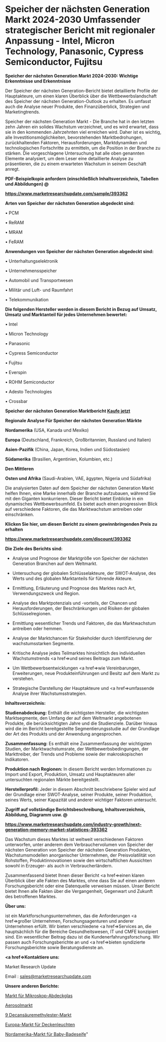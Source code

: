 # Speicher der nächsten Generation Markt 2024-2030 Umfassender strategischer Bericht mit regionaler Anpassung - Intel, Micron Technology, Panasonic, Cypress Semiconductor, Fujitsu

<strong>Speicher der nächsten Generation Markt 2024-2030: Wichtige Erkenntnisse und Erkenntnisse</strong>

Der Speicher der nächsten Generation-Bericht bietet detaillierte Profile der Hauptakteure, um einen klaren Überblick über die Wettbewerbslandschaft des Speicher der nächsten Generation-Outlook zu erhalten. Es umfasst auch die Analyse neuer Produkte, den Finanzüberblick, Strategien und Marketingtrends.

Speicher der nächsten Generation Markt - Die Branche hat in den letzten zehn Jahren ein solides Wachstum verzeichnet, und es wird erwartet, dass sie in den kommenden Jahrzehnten viel erreichen wird. Daher ist es wichtig, alle Investitionsmöglichkeiten, bevorstehenden Marktbedrohungen, zurückhaltenden Faktoren, Herausforderungen, Marktdynamiken und technologischen Fortschritte zu ermitteln, um die Position in der Branche zu stärken. Die vorgeschlagene Untersuchung hat alle oben genannten Elemente analysiert, um dem Leser eine detaillierte Analyse zu präsentieren, die zu einem erwarteten Wachstum in seinem Geschäft anregt.



<strong><b>PDF-Beispielkopie anfordern (einschließlich Inhaltsverzeichnis, Tabellen und Abbildungen) @ </b></strong>

<strong><a href=https://www.marketresearchupdate.com/sample/393362>

<strong>https://www.marketresearchupdate.com/sample/393362</u></a></strong></strong>



<strong>Arten von Speicher der nächsten Generation abgedeckt sind:</strong>

• PCM

• ReRAM

• MRAM

• FeRAM



<strong>Anwendungen von Speicher der nächsten Generation abgedeckt sind:</strong>

• Unterhaltungselektronik

• Unternehmensspeicher

• Automobil und Transportwesen

• Militär und Luft- und Raumfahrt

• Telekommunikation



<strong>Die folgenden Hersteller werden in diesem Bericht in Bezug auf Umsatz, Umsatz und Marktanteil für jedes Unternehmen bewertet:</strong>

• Intel

• Micron Technology

• Panasonic

• Cypress Semiconductor

• Fujitsu

• Everspin

• ROHM Semiconductor

• Adesto Technologies

• Crossbar



<strong>Speicher der nächsten Generation Marktbericht <a href=https://www.marketresearchupdate.com/buynow/393362>Kaufe jetzt</a></strong>



<strong>Regionale Analyse Für Speicher der nächsten Generation Märkte</strong>



<strong>Nordamerika</strong> (USA, Kanada und Mexiko)



<strong>Europa</strong> (Deutschland, Frankreich, Großbritannien, Russland und Italien)



<strong>Asien-Pazifik</strong> (China, Japan, Korea, Indien und Südostasien)



<strong>Südamerika</strong> (Brasilien, Argentinien, Kolumbien, etc.)



<strong>Den Mittleren</strong> 

<strong>Osten und Afrika</strong> (Saudi-Arabien, VAE, ägypten, Nigeria und Südafrika)

Die analysierten Daten auf dem Speicher der nächsten Generation Markt helfen Ihnen, eine Marke innerhalb der Branche aufzubauen, während Sie mit den Giganten konkurrieren. Dieser Bericht bietet Einblicke in ein dynamisches Wettbewerbsumfeld. Es bietet auch einen progressiven Blick auf verschiedene Faktoren, die das Marktwachstum antreiben oder einschränken.



<strong>Klicken Sie hier, um diesen Bericht zu einem gewinnbringenden Preis zu erhalten
</strong>

<strong><a href=https://www.marketresearchupdate.com/discount/393362>https://www.marketresearchupdate.com/discount/393362</b></u></strong></a>



<strong>Die Ziele des Berichts sind:</strong>

- Analyse und Prognose der Marktgröße von Speicher der nächsten Generation Branchen auf dem Weltmarkt.

- Untersuchung der globalen Schlüsselakteure, der SWOT-Analyse, des Werts und des globalen Marktanteils für führende Akteure.

- Ermittlung, Erläuterung und Prognose des Marktes nach Art, Verwendungszweck und Region.

- Analyse des Marktpotenzials und -vorteils, der Chancen und Herausforderungen, der Beschränkungen und Risiken der globalen Schlüsselregionen.

- Ermittlung wesentlicher Trends und Faktoren, die das Marktwachstum antreiben oder hemmen.

- Analyse der Marktchancen für Stakeholder durch Identifizierung der wachstumsstarken Segmente.

- Kritische Analyse jedes Teilmarktes hinsichtlich des individuellen Wachstumstrends <a href=>und</a> seines Beitrags zum Markt.

- Um Wettbewerbsentwicklungen <a href=>wie</a> Vereinbarungen, Erweiterungen, neue Produkteinführungen und Besitz auf dem Markt zu verstehen.

- Strategische Darstellung der Hauptakteure und <a href=>umfas</a>sende Analyse ihrer Wachstumsstrategien.



<strong>Inhaltsverzeichnis:</strong>



<strong>Studienabdeckung:</strong> Enthält die wichtigsten Hersteller, die wichtigsten Marktsegmente, den Umfang der auf dem Weltmarkt angebotenen Produkte, die berücksichtigten Jahre und die Studienziele. Darüber hinaus wird die im Bericht bereitgestellte Segmentierungsstudie auf der Grundlage der Art des Produkts und der Anwendung angesprochen.



<strong>Zusammenfassung:</strong> Es enthält eine Zusammenfassung der wichtigsten Studien, der Marktwachstumsrate, der Wettbewerbsbedingungen, der Markttreiber, der Trends und Probleme sowie der makroskopischen Indikatoren.



<strong>Produktion nach Regionen:</strong> In diesem Bericht werden Informationen zu Import und Export, Produktion, Umsatz und Hauptakteuren aller untersuchten regionalen Märkte bereitgestellt.



<strong>Herstellerprofil:</strong> Jeder in diesem Abschnitt beschriebene Spieler wird auf der Grundlage einer SWOT-Analyse, seiner Produkte, seiner Produktion, seines Werts, seiner Kapazität und anderer wichtiger Faktoren untersucht.



<strong><b>Zugriff auf vollständige Berichtsbeschreibung, Inhaltsverzeichnis, Abbildung, Diagramm usw. @ </b></strong>

<strong><a href=https://www.marketresearchupdate.com/industry-growth/next-generation-memory-market-statistices-393362>https://www.marketresearchupdate.com/industry-growth/next-generation-memory-market-statistices-393362</a></strong>

Das Wachstum dieses Marktes ist weltweit verschiedenen Faktoren unterworfen, unter anderem dem Verbrauchervolumen von Speicher der nächsten Generation von Speicher der nächsten Generation Produkten, Wachstumsmodellen anorganischer Unternehmen, der Preisvolatilität von Rohstoffen, Produktinnovationen sowie den wirtschaftlichen Aussichten sowohl in Erzeuger- als auch in Verbraucherländern.

Zusammenfassend bietet Ihnen dieser Bericht <a href=>einen</a> klaren Überblick über alle Fakten des Marktes, ohne dass Sie auf einen anderen Forschungsbericht oder eine Datenquelle verweisen müssen. Unser Bericht bietet Ihnen alle Fakten über die Vergangenheit, Gegenwart und Zukunft des betroffenen Marktes.



<strong>Über uns:</strong>

 ist ein Marktforschungsunternehmen, das die Anforderungen <a href=>großer</a> Unternehmen, Forschungsagenturen und anderer Unternehmen erfüllt. Wir bieten verschiedene <a href=>Services</a> an, die hauptsächlich für die Bereiche Gesundheitswesen, IT und CMFE konzipiert sind. Ein wesentlicher Beitrag dazu ist die Kundenerfahrungsforschung. Wir passen auch Forschungsberichte an und <a href=>bieten</a> syndizierte Forschungsberichte sowie Beratungsdienste an.



<strong><a href=>Kontaktiere uns:</a></strong>

Market Research Update

Email : sales@marketresearchupdate.com



<strong>Unsere anderen Berichte:</strong>

<a href=https://www.linkedin.com/pulse/microscope-cover-glass-market-2023>Markt für Mikroskop-Abdeckglas</a>

<a href=https://www.linkedin.com/pulse/aerosols-market-report-2023-top-company-trends>Aerosolmarkt</a>

<a href=https://www.linkedin.com/pulse/9-decanoic-acid-methyl-ester-market-outlooks>9 Decansäuremethylester-Markt</a>

<a href=https://www.linkedin.com/pulse/europe-ceiling-light-market-2023-new-study-report>Europa-Markt für Deckenleuchten</a>

<a href=https://www.linkedin.com/pulse/north-america-baby-bath-soap-market-advancing-growth>Nordamerika-Markt für Baby-Badeseife</a>"
